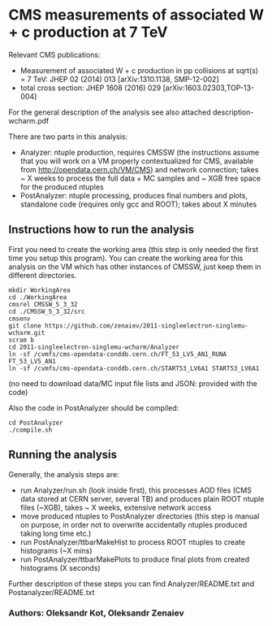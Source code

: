 # CMS measurements of associated W + c production at 7 TeV

Relevant CMS publications:
 * Measurement of associated W + c production in pp collisions at sqrt(s) = 7 TeV: JHEP 02 (2014) 013 [arXiv:1310.1138, SMP-12-002]
 * total cross section: JHEP 1608 (2016) 029 [arXiv:1603.02303,TOP-13-004]

For the general description of the analysis see also attached description-wcharm.pdf

There are two parts in this analysis:
 * Analyzer: ntuple production, requires CMSSW (the instructions assume that you will work on a VM properly contextualized for CMS, available from http://opendata.cern.ch/VM/CMS) and network connection; takes ~ X weeks to process the full data + MC samples and ~ XGB free space for the produced ntuples
 * PostAnalyzer: ntuple processing, produces final numbers and plots, standalone code (requires only gcc and ROOT); takes about X minutes

## Instructions how to run the analysis

First you need to create the working area (this step is only needed the first time you setup this program). You can create the working area for this analysis on the VM which has other instances of CMSSW, just keep them in different directories.
```
mkdir WorkingArea
cd ./WorkingArea
cmsrel CMSSW_5_3_32
cd ./CMSSW_5_3_32/src
cmsenv
git clone https://github.com/zenaiev/2011-singleelectron-singlemu-wcharm.git
scram b
cd 2011-singleelectron-singlemu-wcharm/Analyzer
ln -sf /cvmfs/cms-opendata-conddb.cern.ch/FT_53_LV5_AN1_RUNA FT_53_LV5_AN1
ln -sf /cvmfs/cms-opendata-conddb.cern.ch/START53_LV6A1 START53_LV6A1
```
(no need to download data/MC input file lists and JSON: provided with the code)

Also the code in PostAnalyzer should be compiled:
```
cd PostAnalyzer
./compile.sh
```

## Running the analysis
Generally, the analysis steps are:
 * run Analyzer/run.sh (look inside first), this processes AOD files (CMS data stored at CERN server, several TB) and produces plain ROOT ntuple files (~XGB), takes ~ X weeks, extensive network access
 * move produced ntuples to PostAnalyzer directories (this step is manual on purpose, in order not to overwrite accidentally ntuples produced taking long time etc.)
 * run PostAnalyzer/ttbarMakeHist to process ROOT ntuples to create histograms (~X mins)
 * run PostAnalyzer/ttbarMakePlots to produce final plots from created histograms (X seconds)

Further description of these steps you can find Analyzer/README.txt and Postanalyzer/README.txt

### Authors: Oleksandr Kot, Oleksandr Zenaiev
